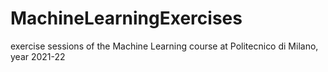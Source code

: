 # MachineLearningExercises
exercise sessions of the Machine Learning course at Politecnico di Milano, year 2021-22

